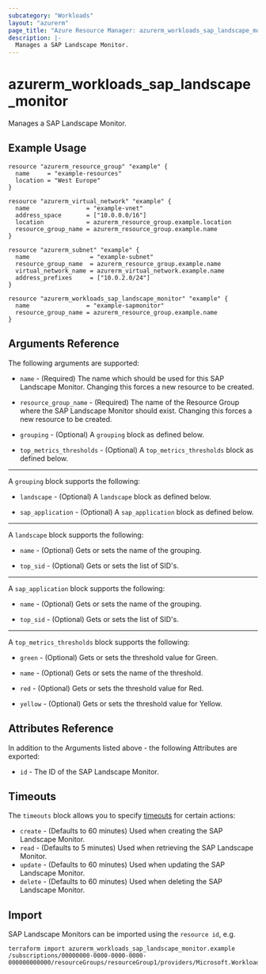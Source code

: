 ```yaml
---
subcategory: "Workloads"
layout: "azurerm"
page_title: "Azure Resource Manager: azurerm_workloads_sap_landscape_monitor"
description: |-
  Manages a SAP Landscape Monitor.
---
```


# azurerm_workloads_sap_landscape_monitor

Manages a SAP Landscape Monitor.

## Example Usage

```hcl
resource "azurerm_resource_group" "example" {
  name     = "example-resources"
  location = "West Europe"
}

resource "azurerm_virtual_network" "example" {
  name                = "example-vnet"
  address_space       = ["10.0.0.0/16"]
  location            = azurerm_resource_group.example.location
  resource_group_name = azurerm_resource_group.example.name
}

resource "azurerm_subnet" "example" {
  name                 = "example-subnet"
  resource_group_name  = azurerm_resource_group.example.name
  virtual_network_name = azurerm_virtual_network.example.name
  address_prefixes     = ["10.0.2.0/24"]
}

resource "azurerm_workloads_sap_landscape_monitor" "example" {
  name                = "example-sapmonitor"
  resource_group_name = azurerm_resource_group.example.name
}
```

## Arguments Reference

The following arguments are supported:

* `name` - (Required) The name which should be used for this SAP Landscape Monitor. Changing this forces a new resource to be created.

* `resource_group_name` - (Required) The name of the Resource Group where the SAP Landscape Monitor should exist. Changing this forces a new resource to be created.

* `grouping` - (Optional) A `grouping` block as defined below.

* `top_metrics_thresholds` - (Optional) A `top_metrics_thresholds` block as defined below.

---

A `grouping` block supports the following:

* `landscape` - (Optional) A `landscape` block as defined below.

* `sap_application` - (Optional) A `sap_application` block as defined below.

---

A `landscape` block supports the following:

* `name` - (Optional) Gets or sets the name of the grouping.

* `top_sid` - (Optional) Gets or sets the list of SID's.

---

A `sap_application` block supports the following:

* `name` - (Optional) Gets or sets the name of the grouping.

* `top_sid` - (Optional) Gets or sets the list of SID's.

---

A `top_metrics_thresholds` block supports the following:

* `green` - (Optional) Gets or sets the threshold value for Green.

* `name` - (Optional) Gets or sets the name of the threshold.

* `red` - (Optional) Gets or sets the threshold value for Red.

* `yellow` - (Optional) Gets or sets the threshold value for Yellow.

## Attributes Reference

In addition to the Arguments listed above - the following Attributes are exported:

* `id` - The ID of the SAP Landscape Monitor.

## Timeouts

The `timeouts` block allows you to specify [timeouts](https://www.terraform.io/docs/configuration/resources.html#timeouts) for certain actions:

* `create` - (Defaults to 60 minutes) Used when creating the SAP Landscape Monitor.
* `read` - (Defaults to 5 minutes) Used when retrieving the SAP Landscape Monitor.
* `update` - (Defaults to 60 minutes) Used when updating the SAP Landscape Monitor.
* `delete` - (Defaults to 60 minutes) Used when deleting the SAP Landscape Monitor.

## Import

SAP Landscape Monitors can be imported using the `resource id`, e.g.

```shell
terraform import azurerm_workloads_sap_landscape_monitor.example /subscriptions/00000000-0000-0000-0000-000000000000/resourceGroups/resourceGroup1/providers/Microsoft.Workloads/monitors/monitor1
```
